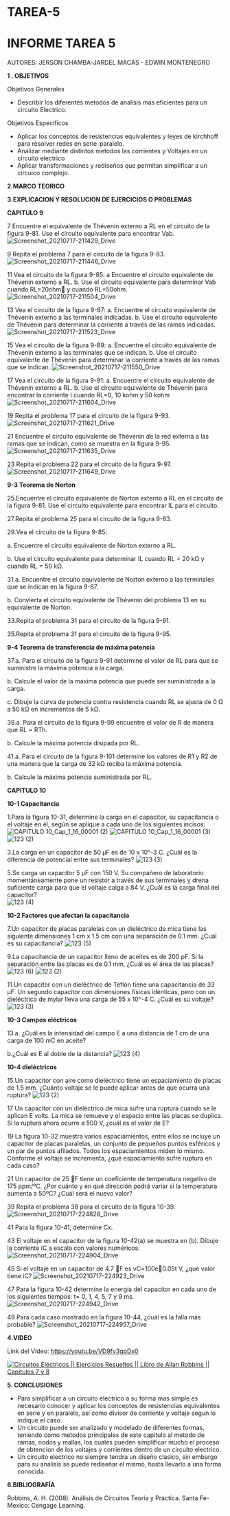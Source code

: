 # TAREA-5
# INFORME TAREA 5 


AUTORES: JERSON CHAMBA-JARDEL MACAS - EDWIN MONTENEGRO 

**1 . OBJETIVOS**

Objetivos Generales
*  Describir los diferentes metodos de analisis mas eficientes para un circuito Electrico.


Objetivos Especificos

* Aplicar los conceptos de resistencias equivalentes y leyes de kirchhoff para resolver redes en serie-paralelo.
* Analizar mediante distintos metodos las corrientes y Voltajes en un circuito electrico
* Aplicar transformaciones y rediseños que permitan simplificar a un circuico complejo.


**2.MARCO TEORICO**



**3.EXPLICACION Y RESOLUCION DE EJERCICIOS O PROBLEMAS**


**CAPITULO 9**

7 Encuentre el equivalente de Thévenin externo a RL en el circuito de la figura 9-81. Use el circuito equivalente para encontrar Vab.
![Screenshot_20210717-211429_Drive](https://user-images.githubusercontent.com/86451564/126053650-a73af2b1-fb56-4dba-84cd-34253bc17253.jpg)

9 Repita el problema 7 para el circuito de la figura 9-83.
![Screenshot_20210717-211446_Drive](https://user-images.githubusercontent.com/86451564/126053655-22e3c9f0-f3e6-4afa-b324-19ac379d64b7.jpg)

11 Vea el circuito de la figura 9-85:
a Encuentre el circuito equivalente de Thévenin externo a RL.
b. Use el circuito equivalente para determinar Vab cuando RL=20ohm y cuando RL=50ohm.
![Screenshot_20210717-211504_Drive](https://user-images.githubusercontent.com/86451564/126053672-4a310fb6-ad86-47b1-ad63-ef1d4cc0e4b7.jpg)

13 Vea el circuito de la figura 9-87:
a. Encuentre el circuito equivalente de Thévenin externo a las terminales indicadas.
b. Use el circuito equivalente de Thévenin para determinar la corriente a través de las ramas indicadas.
![Screenshot_20210717-211523_Drive](https://user-images.githubusercontent.com/86451564/126053679-90c82021-04f5-4a5a-a048-dd2c8c7fd51d.jpg)

15 Vea el circuito de la figura 9-89:
a. Encuentre el circuito equivalente de Thévenin externo a las terminales que se indican.
b. Use el circuito equivalente de Thévenin para determinar la corriente a través de las ramas que se indican.
![Screenshot_20210717-211550_Drive](https://user-images.githubusercontent.com/86451564/126053685-aca1a0b3-6cc7-4cab-938e-49cbbe9e4a16.jpg)

17 Vea el circuito de la figura 9-91:
a. Encuentre el circuito equivalente de Thévenin externo a RL.
b. Use el circuito equivalente de Thévenin para encontrar la corriente I
cuando RL=0, 10 kohm y 50 kohm
![Screenshot_20210717-211604_Drive](https://user-images.githubusercontent.com/86451564/126053688-80594ba1-6ad4-4f3e-9077-a1152153a5ee.jpg)

19 Repita el problema 17 para el circuito de la figura 9-93.
![Screenshot_20210717-211621_Drive](https://user-images.githubusercontent.com/86451564/126053700-5049a87c-8da5-4a9f-9187-95235326f333.jpg)

21 Encuentre el circuito equivalente de Thévenin de la red externa a las ramas que se indican, como se muestra en la figura 9-95.
![Screenshot_20210717-211635_Drive](https://user-images.githubusercontent.com/86451564/126053704-7434afa0-7046-427f-8cbd-f9d2f1b620e4.jpg)

23 Repita el problema 22 para el circuito de la figura 9-97.
![Screenshot_20210717-211649_Drive](https://user-images.githubusercontent.com/86451564/126053710-17f6279c-82a9-45f5-a94f-6a9a9dcb3655.jpg)

**9-3 Teorema de Norton**

25.Encuentre el circuito equivalente de Norton externo a RL en el circuito de la figura 9-81. Use el circuito equivalente para encontrar IL para el circuito.

27.Repita el problema 25 para el circuito de la figura 9-83.

29.Vea el circuito de la figura 9-85: 

a. Encuentre el circuito equivalente de Norton externo a RL. 

b. Use el circuito equivalente para determinar IL cuando RL = 20 kΩ y cuando RL = 50 kΩ.

31.a. Encuentre el circuito equivalente de Norton externo a las terminales que se indican en la figura 9-87. 

b. Convierta el circuito equivalente de Thévenin del problema 13 en su equivalente de Norton.

33.Repita el problema 31 para el circuito de la figura 9-91.

35.Repita el problema 31 para el circuito de la figura 9-95.

**9-4 Teorema de transferencia de máxima potencia** 

37.a. Para el circuito de la figura 9-91 determine el valor de RL para que se suministre la máxima potencia a la carga. 

b. Calcule el valor de la máxima potencia que puede ser suministrada a la carga.

c. Dibuje la curva de potencia contra resistencia cuando RL se ajusta de 0 Ω a 50 kΩ en incrementos de 5 kΩ.

39.a. Para el circuito de la figura 9-99 encuentre el valor de R de manera que RL = RTh.

b. Calcule la máxima potencia disipada por RL. 

41.a. Para el circuito de la figura 9-101 determine los valores de R1 y R2 de una manera que la carga de 32 kΩ reciba la máxima potencia. 

b. Calcule la máxima potencia suministrada por RL.   














**CAPITULO 10**

**10-1 Capacitancia**

1.Para la figura 10-31, determine la carga en el capacitor, su capacitancia o el voltaje en él, según se aplique a cada uno de los siguientes incisos:
![CAPITULO 10_Cap_1_16_00001 (2)](https://user-images.githubusercontent.com/84453441/126245201-3f5cdf1c-9e91-4f0b-b0da-471d81ea29c4.png)
![CAPITULO 10_Cap_1_16_00001 (3)](https://user-images.githubusercontent.com/84453441/126245229-1f2026de-94a2-4641-b01c-a0fff19a7ddc.png)
![123 (2)](https://user-images.githubusercontent.com/84453441/126245691-d98581d2-0dd9-4888-bca4-02ed30b37f73.png)

3.La carga en un capacitor de 50 µF es de 10 x 10^-3 C. ¿Cuál es la diferencia de potencial entre sus terminales?
![123 (3)](https://user-images.githubusercontent.com/84453441/126245706-1966ff34-43ef-4f60-98fd-69c6737b053a.png)

5.Se carga un capacitor 5 µF con 150 V. Su compañero de laboratorio momentáneamente pone un resistor a través de sus terminales y drena suficiente carga para que el voltaje caiga a 84 V. ¿Cuál es la carga final del capacitor?  
![123 (4)](https://user-images.githubusercontent.com/84453441/126245729-dc857537-a62e-49d2-b8b8-09206936a252.png)

**10-2 Factores que afectan la capacitancia**

7.Un capacitor de placas paralelas con un dieléctrico de mica tiene las siguiente dimensiones 1 cm x 1.5 cm con una separación de 0.1 mm. ¿Cuál es su capacitancia?
![123 (5)](https://user-images.githubusercontent.com/84453441/126245742-a5271875-9034-4771-a826-0e1b63645881.png)

9.La capacitancia de un capacitor lleno de aceites es de 200 pF. Si la separación entre las placas es de 0.1 mm, ¿Cuál es el área de las placas?
![123 (6)](https://user-images.githubusercontent.com/84453441/126245761-6679aaf1-23f5-4269-93d9-ce6555342001.png)
![123 (2)](https://user-images.githubusercontent.com/84453441/126245990-f3779652-d4f6-42ae-a39b-ad538397f25d.png)

11.Un capacitor con un dieléctrico de Teflón tiene una capacitancia de 33 µF. Un segundo capacitor con dimensiones físicas idénticas, pero con un dieléctrico de mylar lleva una carga de 55 x 10^-4 C. ¿Cuál es su voltaje?  
![123 (3)](https://user-images.githubusercontent.com/84453441/126246012-7ce3db08-eee3-406d-bad2-b0d933857708.png)

**10-3 Campos eléctricos** 

13.a. ¿Cuál es la intensidad del campo E a una distancia de 1 cm de una carga de 100 mC en aceite?

b.¿Cuál es E al doble de la distancia?
![123 (4)](https://user-images.githubusercontent.com/84453441/126246027-d443737d-765d-4e6f-acfd-f3ba953c6876.png)

**10-4 dieléctricos**

15.Un capacitor con aire como dieléctrico tiene un espaciamiento de placas de 1.5 mm. ¿Cuánto voltaje se le puede aplicar antes de que ocurra una ruptura? 
![123 (2)](https://user-images.githubusercontent.com/84453441/126246156-d478f14c-b521-4c2c-8a23-934ca101e0e7.png)

17 Un capacitor con un dieléctrico de mica sufre una ruptura cuando se le aplican E volts. La mica se remueve y el espacio entre las placas se duplica. Si la
ruptura ahora ocurre a 500 V, ¿cuál es el valor de E?

19 La figura 10-32 muestra varios espaciamientos, entre ellos se incluye un capacitor de placas paralelas, un conjunto de pequeños puntos esféricos y un par de puntos afilados. Todos los espaciamientos miden lo mismo. Conforme el
voltaje se incrementa, ¿qué espaciamiento sufre ruptura en cada caso?

21 Un capacitor de 25 F tiene un coeficiente de temperatura negativo de 175 ppm/ºC. ¿Por cuánto y en qué dirección podrá variar si la temperatura aumenta a 50ºC? ¿Cuál será el nuevo valor?

39 Repita el problema 38 para el circuito de la figura 10-39.
![Screenshot_20210717-224828_Drive](https://user-images.githubusercontent.com/86451564/126055169-5049ed52-35e4-4227-bb96-578a8251d027.jpg)

41 Para la figura 10-41, determine Cx.

43 El voltaje en el capacitor de la figura 10-42(a) se muestra en (b). Dibuje la corriente iC a escala con valores numéricos.
![Screenshot_20210717-224904_Drive](https://user-images.githubusercontent.com/86451564/126055178-0ba327ea-1284-4d2c-aa3e-0cf04f2c993e.jpg)

45 Si el voltaje en un capacitor de 4.7 F es vC=100e0.05t V, ¿qué valor tiene iC?
![Screenshot_20210717-224923_Drive](https://user-images.githubusercontent.com/86451564/126055189-5f67c826-cd9f-4d60-a2fd-6a9f1776169c.jpg)

47 Para la figura 10-42 determine la energía del capacitor en cada uno de los siguientes tiempos: t= 0, 1, 4, 5, 7 y 9 ms.
![Screenshot_20210717-224942_Drive](https://user-images.githubusercontent.com/86451564/126055193-186204e6-34cd-4f93-afb1-d3e464a0543f.jpg)

49 Para cada caso mostrado en la figura 10-44, ¿cuál es la falla más probable?
![Screenshot_20210717-224957_Drive](https://user-images.githubusercontent.com/86451564/126055197-0b32f962-81b0-46a9-97df-470e49fa5b4d.jpg)

**4.VIDEO**

Link del Video: https://youtu.be/VD9fv3gpDx0

[![Circuitos Eléctricos || Ejercicios Resueltos || Libro de Allan Robbins || Capítulos 7 y 8](https://img.youtube.com/vi/VD9fv3gpDx0/0.jpg)](https://www.youtube.com/watch?v=VD9fv3gpDx0)

**5. CONCLUSIONES**

* Para simplificar a un circuito electrico a su forma mas simple es necesario conocer y aplicar los conceptos de resistencias equivalentes en serie y en paralelo, asi como divisor de corriente y voltaje segun lo indique el caso.
* Un circuito puede ser analizado y modelado de diferentes formas, teniendo como metodos principales de este capitulo al metodo de ramas, nodos y mallas, los cuales pueden simplificar mucho el proceso de obtencion de los voltajes y corrientes dentro de un circuito electrico.
* Un circuito electrico no siempre tendra un diseño clasico, sin embargo para su analisis se puede rediseñar el mismo, hasta llevarlo a una forma conocida.

**6.BIBLIOGRAFÍA**

Robbins, A. H. (2008). Análisis de Circuitos Teoria y Practica. Santa Fe-Mexico: Cengage Learning.
